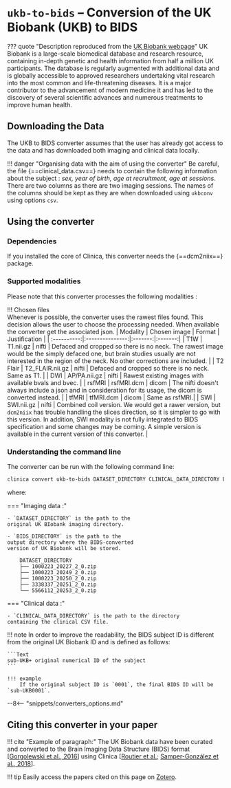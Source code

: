<!-- markdownlint-disable MD046 -->
# `ukb-to-bids` – Conversion of the UK Biobank (UKB) to BIDS

??? quote "Description reproduced from the [UK Biobank webpage](https://www.ukbiobank.ac.uk/)"
    UK Biobank is a large-scale biomedical database and research resource, containing in-depth genetic and health information from half a million UK participants. The database is regularly augmented with additional data and is globally accessible to approved researchers undertaking vital research into the most common and life-threatening diseases. It is a major contributor to the advancement of modern medicine it and has led to the discovery of several scientific advances and numerous treatments to improve human health.

## Downloading the Data

The UKB to BIDS converter assumes that the user has already got access to the data and has downloaded both imaging and clinical data locally.

!!! danger "Organising data with the aim of using the converter"
    Be careful, the file {==clinical_data.csv==}  needs to contain the following information about the subject :
    *sex, year of birth, age at recruitment, age at sessions*.
    There are two columns as there are two imaging sessions.
    The names of the columns should be kept as they are when downloaded using `ukbconv` using options `csv`.



## Using the converter
### Dependencies

If you installed the core of Clinica, this converter needs the {==dcm2niix==} package.

### Supported modalities

Please note that this converter processes the following modalities :

!!! Chosen files    
    Whenever is possible, the converter uses the rawest files found. This decision allows the user to choose the processing needed. When available the converter get the associated json.
| Modality    | Chosen image | Format | Justification |
| :----------:|:---------------:|:-------:|:-------:|
| T1W         | T1.nii.gz       | nifti | Defaced and cropped so there is no neck. The rawest image would be the simply defaced one, but brain studies usually are not interested in the region of the neck. No other corrections are included. |
| T2 Flair    | T2_FLAIR.nii.gz | nifti | Defaced and cropped so there is no neck. Same as T1. |
| DWI         | AP/PA.nii.gz     | nifti | Rawest existing images with available bvals and bvec. |
| rsfMRI      | rsfMRI.dcm | dicom | The nifti doesn't always include a json and in consideration for its usage, the dicom is converted instead. |
| tfMRI       | tfMRI.dcm   | dicom | Same as rsfMRI.|
| SWI         | SWI.nii.gz      | nifti | Combined coil version. We would get a rawer version, but `dcm2niix` has trouble handling the slices direction, so it is simpler to go with this version. In addition, SWI modality is not fully integrated to BIDS specification and some changes may be coming. A simple version is available in the current version of this converter. | 
    

### Understanding the command line

The converter can be run with the following command line:

```bash
clinica convert ukb-to-bids DATASET_DIRECTORY CLINICAL_DATA_DIRECTORY BIDS_DIRECTORY [OPTIONS]
```

where:

<div class="grid" markdown>

=== "Imaging data :"

    - `DATASET_DIRECTORY` is the path to the
    original UK BIobank imaging directory.

    - `BIDS_DIRECTORY` is the path to the
    output directory where the BIDS-converted
    version of UK Biobank will be stored.


```title="DATASET_DIRECTORY Organisation"
    DATASET_DIRECTORY
    ├── 1000223_20227_2_0.zip
    ├── 1000223_20249_2_0.zip
    ├── 1000223_20250_2_0.zip
    ├── 3338337_20251_2_0.zip
    └── 5566112_20253_2_0.zip
```

=== "Clinical data :"

    - `CLINICAL_DATA_DIRECTORY` is the path to the directory
    containing the clinical CSV file.

</div>



!!! note
    In order to improve the readability, the BIDS subject ID is different from the original UK Biobank ID and is defined as follows:

    ```Text
    sub-UKB+ original numerical ID of the subject
    ```

    !!! example
        If the original subject ID is `0001`, the final BIDS ID will be `sub-UKB0001`.


--8<-- "snippets/converters_options.md"


## Citing this converter in your paper

!!! cite "Example of paragraph:"
    The UK Biobank data have been curated and converted to the Brain Imaging Data Structure (BIDS) format [[Gorgolewski et al., 2016](https://doi.org/10.1038/sdata.2016.44)] using Clinica [[Routier et al.](https://hal.inria.fr/hal-02308126/); [Samper-González et al., 2018](https://doi.org/10.1016/j.neuroimage.2018.08.042)].

!!! tip
    Easily access the papers cited on this page on [Zotero](https://www.zotero.org/groups/2240070/clinica_aramislab/items/collectionKey/NASGJPVL).
